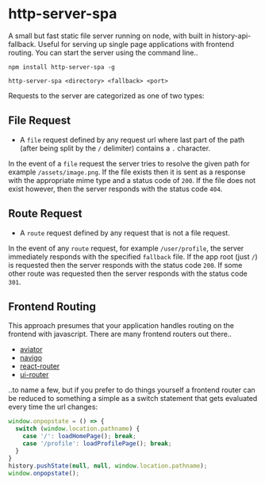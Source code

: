 # http-server-spa

A small but fast static file server running on node, with built in history-api-fallback. Useful for serving up single page applications with frontend routing. You can start the server using the command line..

```
npm install http-server-spa -g
```
```
http-server-spa <directory> <fallback> <port>
```

Requests to the server are categorized as one of two types:

## File Request

- A `file` request defined by any request url where last part of the path (after being split by the `/` delimiter) contains a `.` character.

In the event of a `file` request the server tries to resolve the given path for example `/assets/image.png`. If the file exists then it is sent as a response with the appropriate mime type and a status code of `200`. If the file does not exist however, then the server responds with the status code `404`.

## Route Request

- A `route` request defined by any request that is not a file request.

In the event of any `route` request, for example `/user/profile`, the server immediately responds with the specified `fallback` file. If the app root (just `/`) is requested then the server responds with the status code `200`. If some other route was requested then the server responds with the status code `301`.

## Frontend Routing

This approach presumes that your application handles routing on the frontend with javascript. There are many frontend routers out there..

- [aviator](https://github.com/swipely/aviator)
- [navigo](https://github.com/krasimir/navigo)
- [react-router](https://github.com/ReactTraining/react-router)
- [ui-router](https://ui-router.github.io/)

..to name a few, but if you prefer to do things yourself a frontend router can be reduced to something a simple as a switch statement that gets evaluated every time the url changes:

```javascript
window.onpopstate = () => {
  switch (window.location.pathname) {
    case '/': loadHomePage(); break;
    case '/profile': loadProfilePage(); break;
  }
}
history.pushState(null, null, window.location.pathname);
window.onpopstate();
```
